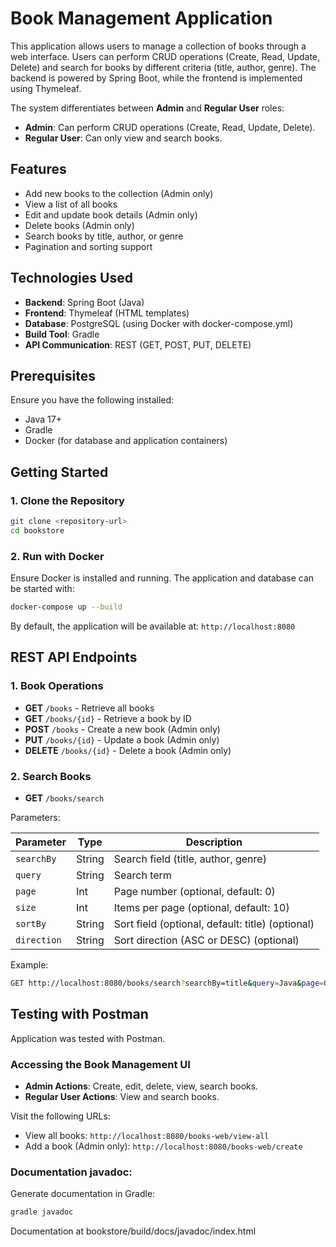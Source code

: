 # Book Management Application

This application allows users to manage a collection of books through a web interface. Users can perform CRUD operations (Create, Read, Update, Delete) and search for books by different criteria (title, author, genre). The backend is powered by Spring Boot, while the frontend is implemented using Thymeleaf.

The system differentiates between **Admin** and **Regular User** roles:

- **Admin**: Can perform CRUD operations (Create, Read, Update, Delete).
- **Regular User**: Can only view and search books.

## Features

- Add new books to the collection (Admin only)
- View a list of all books
- Edit and update book details (Admin only)
- Delete books (Admin only)
- Search books by title, author, or genre
- Pagination and sorting support

## Technologies Used

- **Backend**: Spring Boot (Java)
- **Frontend**: Thymeleaf (HTML templates)
- **Database**: PostgreSQL (using Docker with docker-compose.yml)
- **Build Tool**: Gradle
- **API Communication**: REST (GET, POST, PUT, DELETE)

## Prerequisites

Ensure you have the following installed:

- Java 17+
- Gradle
- Docker (for database and application containers)

## Getting Started

### 1. Clone the Repository
```bash
git clone <repository-url>
cd bookstore
```

### 2. Run with Docker
Ensure Docker is installed and running. The application and database can be started with:

```bash
docker-compose up --build
```

By default, the application will be available at: `http://localhost:8080`

## REST API Endpoints

### 1. Book Operations

- **GET** `/books` - Retrieve all books
- **GET** `/books/{id}` - Retrieve a book by ID
- **POST** `/books` - Create a new book (Admin only)
- **PUT** `/books/{id}` - Update a book (Admin only)
- **DELETE** `/books/{id}` - Delete a book (Admin only)

### 2. Search Books

- **GET** `/books/search`

Parameters:

| Parameter  | Type   | Description                                      |
|------------|--------|--------------------------------------------------|
| `searchBy` | String | Search field (title, author, genre)              |
| `query`    | String | Search term                                      |
| `page`     | Int    | Page number (optional, default: 0)               |
| `size`     | Int    | Items per page (optional, default: 10)           |
| `sortBy`   | String | Sort field (optional, default: title) (optional) |
| `direction`| String | Sort direction (ASC or DESC) (optional)          |

Example:

```bash
GET http://localhost:8080/books/search?searchBy=title&query=Java&page=0&size=10
```

## Testing with Postman

Application was tested with Postman.

### Accessing the Book Management UI

- **Admin Actions**: Create, edit, delete, view, search books.
- **Regular User Actions**: View and search books.

Visit the following URLs:

- View all books: `http://localhost:8080/books-web/view-all`
- Add a book (Admin only): `http://localhost:8080/books-web/create`

### Documentation javadoc: 

Generate documentation in Gradle:

```bash
gradle javadoc
```

Documentation at bookstore/build/docs/javadoc/index.html
